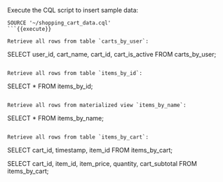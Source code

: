 Execute the CQL script to insert sample data:
```
SOURCE '~/shopping_cart_data.cql'
```{{execute}}

Retrieve all rows from table `carts_by_user`:
```
SELECT user_id, cart_name, 
       cart_id, cart_is_active
FROM carts_by_user;        
```{{execute}}

Retrieve all rows from table `items_by_id`:
```
SELECT * FROM items_by_id;
```{{execute}}

Retrieve all rows from materialized view `items_by_name`:
```   
SELECT * FROM items_by_name;                    
```{{execute}}

Retrieve all rows from table `items_by_cart`:
```
SELECT cart_id, timestamp, item_id 
FROM items_by_cart; 

SELECT cart_id, item_id, item_price, 
       quantity, cart_subtotal 
FROM items_by_cart; 
```{{execute}}
